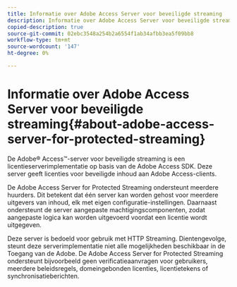 ```yaml
---
title: Informatie over Adobe Access Server voor beveiligde streaming
description: Informatie over Adobe Access Server voor beveiligde streaming
copied-description: true
source-git-commit: 02ebc3548a254b2a6554f1ab34afbb3ea5f09bb8
workflow-type: tm+mt
source-wordcount: '147'
ht-degree: 0%

---
```


# Informatie over Adobe Access Server voor beveiligde streaming{#about-adobe-access-server-for-protected-streaming}

De Adobe® Access™-server voor beveiligde streaming is een licentieserverimplementatie op basis van de Adobe Access SDK. Deze server geeft licenties voor beveiligde inhoud aan Adobe Access-clients.

De Adobe Access Server for Protected Streaming ondersteunt meerdere huurders. Dit betekent dat één server kan worden gehost voor meerdere uitgevers van inhoud, elk met eigen configuratie-instellingen. Daarnaast ondersteunt de server aangepaste machtigingscomponenten, zodat aangepaste logica kan worden uitgevoerd voordat een licentie wordt uitgegeven.

Deze server is bedoeld voor gebruik met HTTP Streaming. Dientengevolge, steunt deze serverimplementatie niet alle mogelijkheden beschikbaar in de Toegang van de Adobe. De Adobe Access Server for Protected Streaming ondersteunt bijvoorbeeld geen verificatieaanvragen voor gebruikers, meerdere beleidsregels, domeingebonden licenties, licentietekens of synchronisatieberichten.
